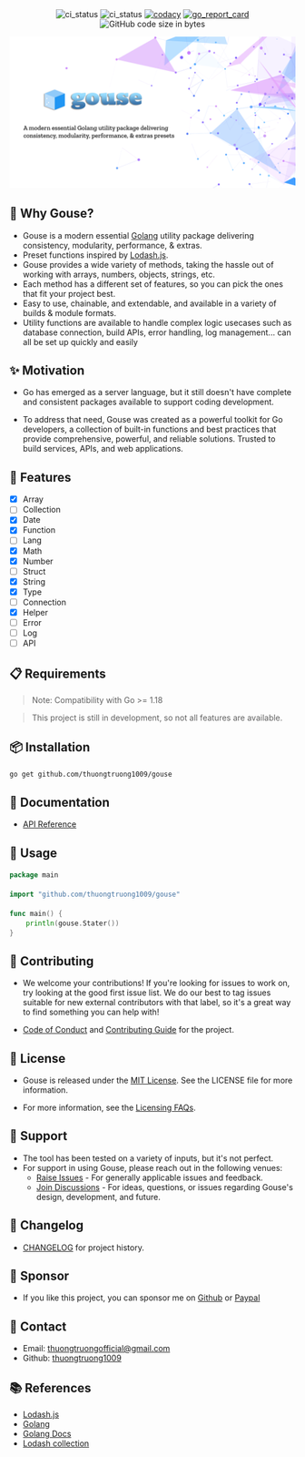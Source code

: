 <div align="center">
    <img src="https://github.com/thuongtruong1009/gouse/actions/workflows/analysis.yml/badge.svg?branch=main" alt="ci_status">
    <img src="https://github.com/thuongtruong1009/gouse/actions/workflows/ci.yml/badge.svg?branch=main" alt="ci_status">
    <a href="https://app.codacy.com/gh/thuongtruong1009/gouse/dashboard?utm_source=gh&utm_medium=referral&utm_content=&utm_campaign=Badge_grade"><img src="https://app.codacy.com/project/badge/Grade/21f940894abd4e0384ef8b84adc294da" alt="codacy"></a>
    <a href="https://goreportcard.com/report/thuongtruong1009/gouse"><img src="https://goreportcard.com/badge/github.com/thuongtruong1009/gouse" alt="go_report_card"></a>
    <!-- <img alt="Codecov" src="https://img.shields.io/codecov/c/github/thuongtruong1009/gouse"> -->
    <img alt="GitHub code size in bytes" src="https://img.shields.io/github/languages/code-size/thuongtruong1009/gouse">
    <!-- <a href="https://sourcegraph.com/github.com/thuongtruong1009/gouse?badge"><img src="https://sourcegraph.com/github.com/thuongtruong1009/gouse/-/badge.svg" alt="sourcegraph"></a> -->
    <!-- <a href="https://codecov.io/gh/thuongtruong1009/gouse"><img src="https://codecov.io/gh/thuongtruong1009/gouse/branch/main/graph/badge.svg" alt="codecov"></a> -->
    <!-- <a href="https://pkg.go.dev/github.com/thuongtruong1009/gouse?tab=doc"><img src="https://img.shields.io/badge/go.dev-reference-007d9c?logo=go&logoColor=white&style=flat-square" alt="go.dev"></a> -->
    <!-- <a href="https://pkg.go.dev/github.com/thuongtruong1009/gouse" rel="nofollow"><img src="https://pkg.go.dev/badge/github.com/thuongtruong1009/gouse" style="max-width: 100%;"></a> -->
</div>

![](/public/banner.png)

## 📝 Why Gouse?

- Gouse is a modern essential [Golang](https://golang.org/) utility package delivering consistency, modularity, performance, & extras.
- Preset functions inspired by [Lodash.js](https://lodash.com/).
- Gouse provides a wide variety of methods, taking the hassle out of working with arrays, numbers, objects, strings, etc.
- Each method has a different set of features, so you can pick the ones that fit your project best.
- Easy to use, chainable, and extendable, and available in a variety of builds & module formats.
- Utility functions are available to handle complex logic usecases such as database connection, build APIs, error handling, log management... can all be set up quickly and easily

## ✨ Motivation

- Go has emerged as a server language, but it still doesn't have complete and consistent packages available to support coding development.

- To address that need, Gouse was created as a powerful toolkit for Go developers, a collection of built-in functions and best practices that provide comprehensive, powerful, and reliable solutions. Trusted to build services, APIs, and web applications.

## 🚀 Features

- [x] Array
- [ ] Collection
- [x] Date
- [x] Function
- [ ] Lang
- [x] Math
- [x] Number
- [ ] Struct
- [x] String
- [x] Type
- [ ] Connection
- [x] Helper
- [ ] Error
- [ ] Log
- [ ] API

## 📋 Requirements

> Note: Compatibility with Go >= 1.18

> This project is still in development, so not all features are available.

## 📦 Installation

```bash
go get github.com/thuongtruong1009/gouse
```

## 📖 Documentation

- [API Reference](https://pkg.go.dev/github.com/thuongtruong1009/gouse)

## 🦄 Usage

```go
package main

import "github.com/thuongtruong1009/gouse"

func main() {
    println(gouse.Stater())
}
```

## 📝 Contributing

- We welcome your contributions! If you're looking for issues to work on, try looking at the good first issue list. We do our best to tag issues suitable for new external contributors with that label, so it's a great way to find something you can help with!

- [Code of Conduct](.github/CODE_OF_CONDUCT.md) and [Contributing Guide](.github/CONTRIBUTING.md) for the project.

## 📄 License

- Gouse is released under the [MIT License](LICENSE). See the LICENSE file for more information.

- For more information, see the [Licensing FAQs](https://opensource.org/faq#mit-vs-bsd).

## 📌 Support

- The tool has been tested on a variety of inputs, but it's not perfect.
- For support in using Gouse, please reach out in the following venues:
  - [Raise Issues](https://github.com/thuongtruong1009/gouse/issues/new) - For generally applicable issues and feedback.
  - [Join Discussions](https://github.com/thuongtruong1009/gouse/discussions) - For ideas, questions, or issues regarding Gouse's design, development, and future.

## 📜 Changelog

- [CHANGELOG](CHANGELOG.md) for project history.

## 🌸 Sponsor

- If you like this project, you can sponsor me on [Github](https://sponsor.com/thuongtruong1009) or [Paypal](https://paypal.me/thuongtruong1009)

## 📮 Contact

- Email: [thuongtruongofficial@gmail.com](mailto:thuongtruongofficial@gmail.com)
- Github: [thuongtruong1009](https://github.com/thuongtruong1009)

## 📚 References

- [Lodash.js](https://lodash.com/)
- [Golang](https://golang.org/)
- [Golang Docs](https://pkg.go.dev/)
- [Lodash collection](https://www.geeksforgeeks.org/lodash/?ref=header_search)
